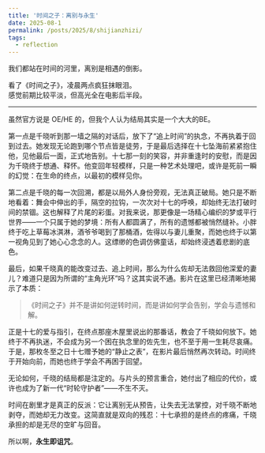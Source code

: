 ```yaml
---
title: '时间之子：离别与永生'
date: 2025-08-1
permalink: /posts/2025/8/shijianzhizi/
tags:
  - reflection
---
```


我们都站在时间的河里，离别是相遇的倒影。  

看了《时间之子》，凌晨两点疯狂抹眼泪。  
感觉前期比较平淡，但高光全在电影后半段。  

---

虽然官方说是 OE/HE 的，但我个人认为结局其实是一个大大的BE。  

第一点是千晓听到那一墙之隔的对话后，放下了“追上时间”的执念，不再执着于回到过去。她发现无论跑到哪个节点皆是徒劳，于是最后选择在十七坠海前紧紧抱住他，见他最后一面，正式地告别。十七那一刻的笑容，并非重逢时的安慰，而是因为千晓终于想通、释怀。他变回年轻模样，只是一种艺术处理吧，或许是死前一瞬的幻觉：在生命的终点，以最初的模样见你。  

第二点是千晓的每一次回溯，都是以局外人身份旁观，无法真正破局。她只是不断地看着：舞会中伸出的手，隔空的拉钩，一次次对十七的呼唤，却始终无法打破时间的禁锢。这也解释了片尾的彩蛋。对我来说，那更像是一场精心编织的梦或平行世界——一个只属于她的梦境：所有人都圆满了，所有的遗憾都被悄然缝补。小胖终于吃上草莓冰淇淋，酒爷爷喝到了那桶酒，佐得以与妻儿重聚，而她也终于以第一视角见到了她心心念念的人。这缥缈的色调仿佛童话，却始终浸透着悲剧的底色。  

最后，如果千晓真的能改变过去、追上时间，那么为什么佐却无法救回他深爱的妻儿？难道只是因为所谓的“主角光环”吗？这其实说不通。影片在这里已经清晰地揭示了本质：  

> 《时间之子》并不是讲如何逆转时间，而是讲如何学会告别，学会与遗憾和解。  

正是十七的爱与指引，在终点那座木屋里说出的那番话，教会了千晓如何放下。她终于不再执迷，不会成为另一个困在执念里的佐先生，也不至于用一生耗尽哀痛。于是，那枚冬至之日十七赠予她的“静止之表”，在影片最后悄然再次转动。时间终于开始向前，而她也终于学会不再困于回望。  

无论如何，千晓的结局都是注定的。与片头的预言重合，她付出了相应的代价，或许也成为了新一代“时轮守护者”——不生不灭。  

时间在剧里才是真正的反派：它让离别无从预告，让失去无法掌控，对千晓不断地剥夺，而她却无力改变。这简直就是双向的残忍：十七承担的是终点的疼痛，千晓承担的却是无尽的空旷与回音。  

所以啊，**永生即诅咒**。  
